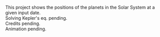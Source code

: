 This project shows the positions of the planets in the Solar System at a given input date. <br />
Solving Kepler's eq. pending. <br />
Credits pending. <br />
Animation pending.